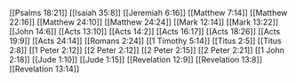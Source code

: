 [[Psalms 18:21]]
[[Isaiah 35:8]]
[[Jeremiah 6:16]]
[[Matthew 7:14]]
[[Matthew 22:16]]
[[Matthew 24:10]]
[[Matthew 24:24]]
[[Mark 12:14]]
[[Mark 13:22]]
[[John 14:6]]
[[Acts 13:10]]
[[Acts 14:2]]
[[Acts 16:17]]
[[Acts 18:26]]
[[Acts 19:9]]
[[Acts 24:14]]
[[Romans 2:24]]
[[1 Timothy 5:14]]
[[Titus 2:5]]
[[Titus 2:8]]
[[1 Peter 2:12]]
[[2 Peter 2:12]]
[[2 Peter 2:15]]
[[2 Peter 2:21]]
[[1 John 2:18]]
[[Jude 1:10]]
[[Jude 1:15]]
[[Revelation 12:9]]
[[Revelation 13:8]]
[[Revelation 13:14]]
